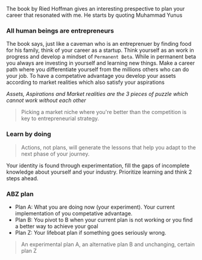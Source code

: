 The book by Ried Hoffman gives an interesting prespective to plan your career that resonated with me. He starts by quoting Muhammad Yunus 

### All human beings are entrepreneurs

The book says, just like a caveman who is an entreprenuer by finding food for his family, think of your career as a startup. Think yourself as an work in progress and develop a mindset of ```Permanent Beta```.
While in permanent beta you always are investing in yourself and learning new things. Make a career path where you differentiate yourself from the millions others who can do your job. To have a competative advantage you develop your assets according to market realities which also satisfy your aspirations

*Assets, Aspirations and Market realities are the 3 pieces of puzzle which cannot work without each other*

> Picking a market niche where you're better than the competition is key to entrepreneurial strategy.

### Learn by doing
> Actions, not plans, will generate the lessons that help you adapt to the next phase of your journey.

Your identity is found through experimentation, fill the gaps of incomplete knowledge about yourself and your industry. Prioritize learning and think 2 steps ahead.

### ABZ plan
- Plan A: What you are doing now (your experiment). Your current implementation of you competative advantage. 
- Plan B: You pivot to B when your current plan is not working or you find a better way to achieve your goal
- Plan Z: Your lifeboat plan if something goes seriously wrong.

> An experimental plan A, an alternative plan B and unchanging, certain plan Z

